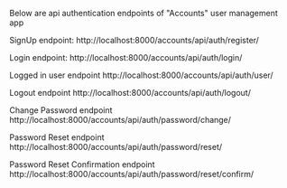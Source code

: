 Below are api authentication endpoints of "Accounts" user management app

SignUp endpoint:
http://localhost:8000/accounts/api/auth/register/

Login endpoint:
http://localhost:8000/accounts/api/auth/login/

Logged in user endpoint
http://localhost:8000/accounts/api/auth/user/

Logout endpoint
http://localhost:8000/accounts/api/auth/logout/

Change Password endpoint
http://localhost:8000/accounts/api/auth/password/change/

Password Reset endpoint
http://localhost:8000/accounts/api/auth/password/reset/

Password Reset Confirmation endpoint
http://localhost:8000/accounts/api/auth/password/reset/confirm/